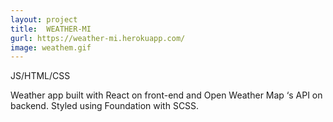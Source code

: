 ```yaml
---
layout: project
title:  WEATHER-MI
gurl: https://weather-mi.herokuapp.com/
image: weathem.gif
---
```

JS/HTML/CSS

Weather app built with React on front-end and Open Weather Map ‘s API on backend. Styled using Foundation with SCSS.
